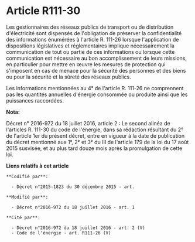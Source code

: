 # Article R111-30

Les gestionnaires des réseaux publics de transport ou de distribution d'électricité sont dispensés de l'obligation de
préserver la confidentialité des informations énumérées à l'article R. 111-26 lorsque l'application de dispositions
législatives et réglementaires implique nécessairement la communication de tout ou partie de ces informations ou lorsque
cette communication est nécessaire au bon accomplissement de leurs missions, en particulier pour mettre en œuvre les mesures
de protection qui s'imposent en cas de menace pour la sécurité des personnes et des biens ou pour la sécurité et la sûreté
des réseaux publics. 

Les informations mentionnées au 4° de l'article R. 111-26 ne comprennent pas les quantités annuelles d'énergie consommée ou
produite ainsi que les puissances raccordées.

**Nota:**

Décret n° 2016-972 du 18 juillet 2016, article 2 : Le second alinéa de l'articles R. 111-30 du code de l'énergie, dans sa
rédaction résultant du 2° de l'article 1er du présent décret, entre en vigueur à la date de publication du décret mentionné
aux 1°, 2° et 3° du III de l'article 179 de la loi du 17 août 2015 susvisée, et au plus tard douze mois après la promulgation
de cette loi.

**Liens relatifs à cet article**

	**Codifié par**:

	  - Décret n°2015-1823 du 30 décembre 2015 - art.

	**Modifié par**:

	  - Décret n°2016-972 du 18 juillet 2016 - art. 1

	**Cité par**:

	  - Décret n°2016-972 du 18 juillet 2016 - art. 2 (V)
	  - Code de l'énergie - art. R111-26 (V)
